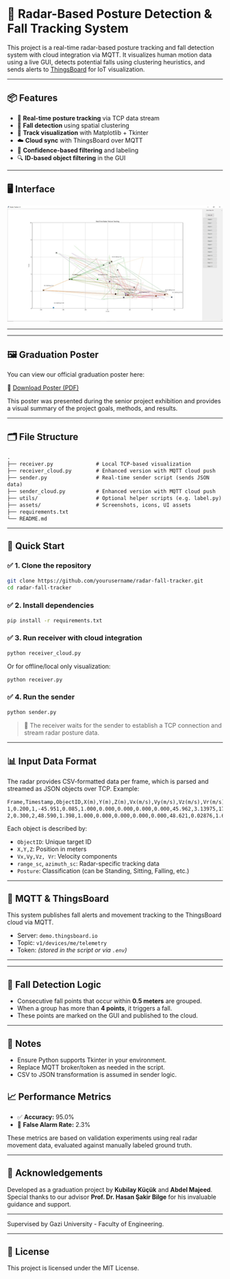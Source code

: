 
# 🧠 Radar-Based Posture Detection & Fall Tracking System

This project is a real-time radar-based posture tracking and fall detection system with cloud integration via MQTT. It visualizes human motion data using a live GUI, detects potential falls using clustering heuristics, and sends alerts to [ThingsBoard](https://demo.thingsboard.io/) for IoT visualization.

---

## 📦 Features

- 📡 **Real-time posture tracking** via TCP data stream  
- 🎯 **Fall detection** using spatial clustering  
- 🧭 **Track visualization** with Matplotlib + Tkinter  
- ☁️ **Cloud sync** with ThingsBoard over MQTT  
- 🧪 **Confidence-based filtering** and labeling  
- 🔍 **ID-based object filtering** in the GUI

---

## 🖥️ Interface

<img src="assets/ui_preview.png" alt="Radar UI" width="700">

---

---

## 🖼️ Graduation Poster

You can view our official graduation poster here:

📌 [Download Poster (PDF)](assets/poster.pdf)

This poster was presented during the senior project exhibition and provides a visual summary of the project goals, methods, and results.


---

## 🗂️ File Structure

```
.
├── receiver.py              # Local TCP-based visualization
├── receiver_cloud.py        # Enhanced version with MQTT cloud push
├── sender.py                # Real-time sender script (sends JSON data)
├── sender_cloud.py          # Enhanced version with MQTT cloud push
├── utils/                   # Optional helper scripts (e.g. label.py)
├── assets/                  # Screenshots, icons, UI assets
├── requirements.txt
└── README.md
```

---

## 🚀 Quick Start

### ✅ 1. Clone the repository

```bash
git clone https://github.com/yourusername/radar-fall-tracker.git
cd radar-fall-tracker
```

### ✅ 2. Install dependencies

```bash
pip install -r requirements.txt
```

### ✅ 3. Run receiver with cloud integration

```bash
python receiver_cloud.py
```

Or for offline/local only visualization:

```bash
python receiver.py
```

### ✅ 4. Run the sender

```bash
python sender.py
```

> 🔁 The receiver waits for the sender to establish a TCP connection and stream radar posture data.

---

## 📊 Input Data Format

The radar provides CSV-formatted data per frame, which is parsed and streamed as JSON objects over TCP. Example:

```csv
Frame,Timestamp,ObjectID,X(m),Y(m),Z(m),Vx(m/s),Vy(m/s),Vz(m/s),Vr(m/s),range_sc(m),azimuth_sc(rad),azimuth_sc(deg),Posture
1,0.200,1,-45.951,0.085,1.000,0.000,0.000,0.000,0.000,45.962,3.13975,179.89,Standing
2,0.300,2,48.590,1.398,1.000,0.000,0.000,0.000,0.000,48.621,0.02876,1.65,Standing
```

Each object is described by:

- `ObjectID`: Unique target ID
- `X,Y,Z`: Position in meters
- `Vx,Vy,Vz, Vr`: Velocity components
- `range_sc`, `azimuth_sc`: Radar-specific tracking data
- `Posture`: Classification (can be Standing, Sitting, Falling, etc.)

---

## 📡 MQTT & ThingsBoard

This system publishes fall alerts and movement tracking to the ThingsBoard cloud via MQTT.

- Server: `demo.thingsboard.io`
- Topic: `v1/devices/me/telemetry`
- Token: *(stored in the script or via `.env`)*

---

---

## 🧠 Fall Detection Logic

- Consecutive fall points that occur within **0.5 meters** are grouped.
- When a group has more than **4 points**, it triggers a fall.
- These points are marked on the GUI and published to the cloud.

---

## 📌 Notes

- Ensure Python supports Tkinter in your environment.
- Replace MQTT broker/token as needed in the script.
- CSV to JSON transformation is assumed in sender logic.


## 📈 Performance Metrics

- ✅ **Accuracy:** 95.0%  
- 🚨 **False Alarm Rate:** 2.3%  

These metrics are based on validation experiments using real radar movement data, evaluated against manually labeled ground truth.

---

## 🙌 Acknowledgements

Developed as a graduation project by **Kubilay Küçük** and **Abdel Majeed**.  
Special thanks to our advisor **Prof. Dr. Hasan Şakir Bilge** for his invaluable guidance and support.

---

Supervised by Gazi University - Faculty of Engineering.

---

## 📄 License

This project is licensed under the MIT License.
